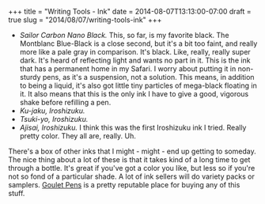 +++
title = "Writing Tools - Ink"
date = 2014-08-07T13:13:00-07:00
draft = true
slug = "2014/08/07/writing-tools-ink"
+++


 - *Sailor Carbon Nano Black.*  This, so far, is my favorite black.  The Montblanc Blue-Black is a close second, but it's a bit too faint, and really more like a pale gray in comparison.  It's black.  Like, really, really super dark.  It's heard of reflecting light and wants no part in it.  This is the ink that has a permanent home in my Safari.  I worry about putting it in non-sturdy pens, as it's a suspension, not a solution.  This means, in addition to being a liquid, it's also got little tiny particles of mega-black floating in it.  It also means that this is the only ink I have to give a good, vigorous shake before refilling a pen.
 - *Ku-jaku, Iroshizuku.*
 - *Tsuki-yo, Iroshizuku.* 
 - *Ajisai, Iroshizuku.* I think this was the first Iroshizuku ink I tried.  Really pretty color.  They all are, really.  Uh.  

There's a box of other inks that I might - might - end up getting to someday.  The nice thing about a lot of these is that it takes kind of a long time to get through a bottle.  It's great if you've got a color you like, but less so if you're not so fond of a particular shade.  A lot of ink sellers will do variety packs or samplers. [Goulet Pens](http://www.gouletpens.com/Shop_All_Ink_Samples_s/976.htm) is a pretty reputable place for buying any of this stuff.
